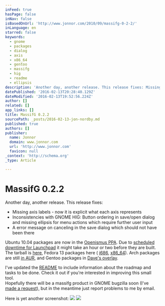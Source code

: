 ```yaml
---
inFeed: true
hasPage: false
inNav: false
isBasedOnUrl: 'http://www.jonnor.com/2010/09/massifg-0-2-2/'
inLanguage: en
starred: false
keywords:
  - gnome
  - packages
  - dialog
  - axis
  - x86_64
  - gentoo
  - massifg
  - hig
  - readme
  - ellipsis
description: 'Another day, another release. This release fixes: Missing axis labels - now it is explicit what each axis represents Inconsistencies with GNOME HIG: Button ordering in save/open dialog and missing ellipsis for menu actions which require further user input A error message on canceling in the save dialog which should not have been there Ubuntu 10.04 packages are now in the Openismus PPA.'
datePublished: '2016-02-13T20:28:40.129Z'
dateModified: '2016-02-13T19:52:56.224Z'
author: []
related: []
app_links: []
title: MassifG 0.2.2
sourcePath: _posts/2016-02-13-jon-nordby.md
published: true
authors: []
publisher:
  name: Jonnor
  domain: www.jonnor.com
  url: 'http://www.jonnor.com'
  favicon: null
_context: 'http://schema.org'
_type: Article

---
```

# MassifG 0.2.2

Another day, another release. This release fixes:

* Missing axis labels - now it is explicit what each axis represents
* Inconsistencies with GNOME HIG: Button ordering in save/open dialog and missing ellipsis for menu actions which require further user input
* A error message on canceling in the save dialog which should not have been there

Ubuntu 10.04 packages are now in the [Openismus PPA][0]. Due to [scheduled downtime for Launchpad][1] it might take an hour or two before they are built. The tarball is [here][2], Fedora 13 packages here ( [i686][3], [x86\_64][4]). Arch packages are still [in AUR][5], and Gentoo packages in [Dave's overlay][6].

I've updated the [README][7] to include information about the roadmap and tasks to be done. Check it out if you're interested in improving this small tool.  
Hopefully there will be a massifg product in GNOME bugzilla soon (I've [made a request][8]), but in the meantime just report problems to me by email.

Here is yet another screenshot:
[![](http://www.jonnor.com/wp/files/2010-09-09-122757_1680x1050_scrot-300x187.png)][9]
[![](http://www.jonnor.com/wp/wp-content/plugins/flattr/img/flattr-badge-large.png)][10]

[0]: https://launchpad.net/~openismus-team/+archive/ppa
[1]: http://blog.launchpad.net/notifications/launchpad-unavailable-9th-september-2010-08-00-utc
[2]: http://www.jonnor.com/files/massifg-0.2.2.tar.gz
[3]: http://www.jonnor.com/files/massifg-0.2.2-1.fc13.i686.rpm
[4]: http://www.jonnor.com/files/massifg-0.2.2-1.fc13.x86_64.rpm
[5]: http://aur.archlinux.org/packages.php?O=0&K=massifg&do_Search=Go
[6]: http://github.com/amigadave/overlay
[7]: http://gitorious.org/massifg/massifg/blobs/master/README
[8]: https://bugzilla.gnome.org/show_bug.cgi?id=628965
[9]: http://www.jonnor.com/wp/files/2010-09-09-122757_1680x1050_scrot.png
[10]: http://www.jonnor.com/wp/?flattrss_redirect&id=274&md5=983d4fef88c114a4dfa048b31eb188e2